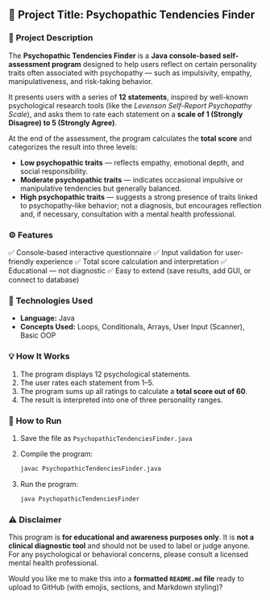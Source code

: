 

## 🧠 **Project Title:** Psychopathic Tendencies Finder

### 📘 **Project Description**

The **Psychopathic Tendencies Finder** is a **Java console-based self-assessment program** designed to help users reflect on certain personality traits often associated with psychopathy — such as impulsivity, empathy, manipulativeness, and risk-taking behavior.

It presents users with a series of **12 statements**, inspired by well-known psychological research tools (like the *Levenson Self-Report Psychopathy Scale*), and asks them to rate each statement on a **scale of 1 (Strongly Disagree) to 5 (Strongly Agree)**.

At the end of the assessment, the program calculates the **total score** and categorizes the result into three levels:

* **Low psychopathic traits** — reflects empathy, emotional depth, and social responsibility.
* **Moderate psychopathic traits** — indicates occasional impulsive or manipulative tendencies but generally balanced.
* **High psychopathic traits** — suggests a strong presence of traits linked to psychopathy-like behavior; not a diagnosis, but encourages reflection and, if necessary, consultation with a mental health professional.


### ⚙️ **Features**

✅ Console-based interactive questionnaire
✅ Input validation for user-friendly experience
✅ Total score calculation and interpretation
✅ Educational — not diagnostic
✅ Easy to extend (save results, add GUI, or connect to database)


### 🧩 **Technologies Used**

* **Language:** Java
* **Concepts Used:** Loops, Conditionals, Arrays, User Input (Scanner), Basic OOP


### 💡 **How It Works**

1. The program displays 12 psychological statements.
2. The user rates each statement from 1–5.
3. The program sums up all ratings to calculate a **total score out of 60**.
4. The result is interpreted into one of three personality ranges.


### 🚀 **How to Run**

1. Save the file as `PsychopathicTendenciesFinder.java`
2. Compile the program:

   ```bash
   javac PsychopathicTendenciesFinder.java
   ```
3. Run the program:

   ```bash
   java PsychopathicTendenciesFinder
   ```


### ⚠️ **Disclaimer**

This program is **for educational and awareness purposes only**.
It is **not a clinical diagnostic tool** and should not be used to label or judge anyone. For any psychological or behavioral concerns, please consult a licensed mental health professional.



Would you like me to make this into a **formatted `README.md` file** ready to upload to GitHub (with emojis, sections, and Markdown styling)?
